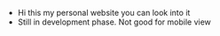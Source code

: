 * Hi this my personal website you can look into it
* Still in development phase. Not good for mobile view
